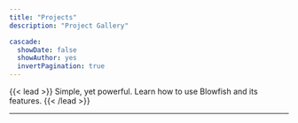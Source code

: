 ```yaml
---
title: "Projects"
description: "Project Gallery"

cascade:
  showDate: false
  showAuthor: yes
  invertPagination: true
---
```


{{< lead >}}
Simple, yet powerful. Learn how to use Blowfish and its features.
{{< /lead >}}

---

